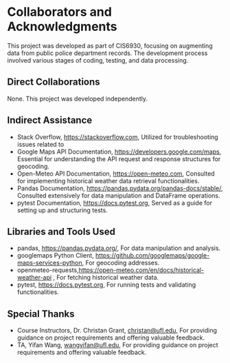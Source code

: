 # Collaborators and Acknowledgments

This project was developed as part of CIS6930, focusing on augmenting data from public police department records. The development process involved various stages of coding, testing, and data processing. 

## Direct Collaborations

None. This project was developed independently.

## Indirect Assistance

- Stack Overflow, https://stackoverflow.com, Utilized for troubleshooting issues related to 
- Google Maps API Documentation, https://developers.google.com/maps, Essential for understanding the API request and response structures for geocoding.
- Open-Meteo API Documentation, https://open-meteo.com, Consulted for implementing historical weather data retrieval functionalities.
- Pandas Documentation, https://pandas.pydata.org/pandas-docs/stable/, Consulted extensively for data manipulation and DataFrame operations.
- pytest Documentation, https://docs.pytest.org, Served as a guide for setting up and structuring tests.


## Libraries and Tools Used

- pandas, https://pandas.pydata.org/, For data manipulation and analysis.
- googlemaps Python Client, https://github.com/googlemaps/google-maps-services-python, For geocoding addresses.
- openmeteo-requests,https://open-meteo.com/en/docs/historical-weather-api , For fetching historical weather data.
- pytest, https://docs.pytest.org, For running tests and validating functionalities.

## Special Thanks

- Course Instructors, Dr. Christan Grant, christan@ufl.edu, For providing guidance on project requirements and offering valuable feedback.
- TA, Yifan Wang, wangyifan@ufl.edu, For providing guidance on project requirements and offering valuable feedback.

